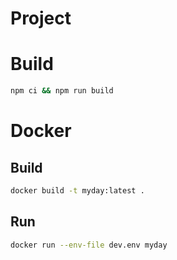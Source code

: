 # Project

# Build
```sh
npm ci && npm run build
```

# Docker
## Build
```sh
docker build -t myday:latest .
```

## Run
```sh
docker run --env-file dev.env myday
```